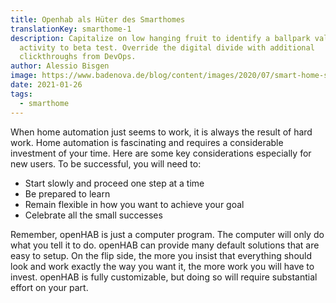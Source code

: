 ```yaml
---
title: Openhab als Hüter des Smarthomes
translationKey: smarthome-1
description: Capitalize on low hanging fruit to identify a ballpark value added
  activity to beta test. Override the digital divide with additional
  clickthroughs from DevOps.
author: Alessio Bisgen
image: https://www.badenova.de/blog/content/images/2020/07/smart-home-systeme.jpg
date: 2021-01-26
tags:
  - smarthome
---
```


When home automation just seems to work, it is always the result of hard work. Home automation is fascinating and requires a considerable investment of your time. Here are some key considerations especially for new users. To be successful, you will need to:

- Start slowly and proceed one step at a time
- Be prepared to learn
- Remain flexible in how you want to achieve your goal
- Celebrate all the small successes

Remember, openHAB is just a computer program. The computer will only do what you tell it to do. openHAB can provide many default solutions that are easy to setup. On the flip side, the more you insist that everything should look and work exactly the way you want it, the more work you will have to invest. openHAB is fully customizable, but doing so will require substantial effort on your part.